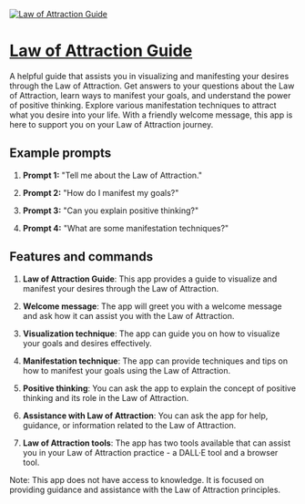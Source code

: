 [![Law of Attraction Guide](https://files.oaiusercontent.com/file-05fTKW2SJJjeP88MksL9MpTf?se=2123-10-18T01%3A34%3A29Z&sp=r&sv=2021-08-06&sr=b&rscc=max-age%3D31536000%2C%20immutable&rscd=attachment%3B%20filename%3D4d0a0aa6-2344-4061-bfac-0f438640f0e3.png&sig=7tMdOmTMBEmEI%2BRlg1IifLGsrlz9QokigDhHdCZjr9k%3D)](https://chat.openai.com/g/g-6vQnET16L-law-of-attraction-guide)

# [Law of Attraction Guide](https://chat.openai.com/g/g-6vQnET16L-law-of-attraction-guide)

A helpful guide that assists you in visualizing and manifesting your desires through the Law of Attraction. Get answers to your questions about the Law of Attraction, learn ways to manifest your goals, and understand the power of positive thinking. Explore various manifestation techniques to attract what you desire into your life. With a friendly welcome message, this app is here to support you on your Law of Attraction journey.

## Example prompts

1. **Prompt 1:** "Tell me about the Law of Attraction."

2. **Prompt 2:** "How do I manifest my goals?"

3. **Prompt 3:** "Can you explain positive thinking?"

4. **Prompt 4:** "What are some manifestation techniques?"

## Features and commands

1. **Law of Attraction Guide**: This app provides a guide to visualize and manifest your desires through the Law of Attraction.

2. **Welcome message**: The app will greet you with a welcome message and ask how it can assist you with the Law of Attraction.

3. **Visualization technique**: The app can guide you on how to visualize your goals and desires effectively.

4. **Manifestation technique**: The app can provide techniques and tips on how to manifest your goals using the Law of Attraction.

5. **Positive thinking**: You can ask the app to explain the concept of positive thinking and its role in the Law of Attraction.

6. **Assistance with Law of Attraction**: You can ask the app for help, guidance, or information related to the Law of Attraction.

7. **Law of Attraction tools**: The app has two tools available that can assist you in your Law of Attraction practice - a DALL·E tool and a browser tool.

Note: This app does not have access to knowledge. It is focused on providing guidance and assistance with the Law of Attraction principles.